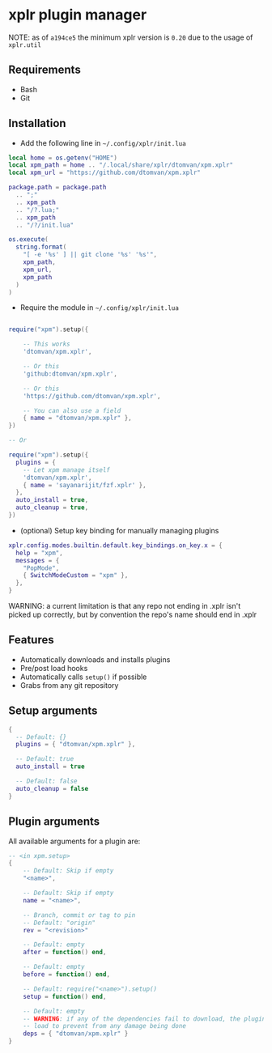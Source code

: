 # xplr plugin manager

NOTE: as of `a194ce5` the minimum xplr version is `0.20` due to the usage of `xplr.util`

## Requirements

- Bash
- Git

## Installation

- Add the following line in `~/.config/xplr/init.lua`

```lua
local home = os.getenv("HOME")
local xpm_path = home .. "/.local/share/xplr/dtomvan/xpm.xplr"
local xpm_url = "https://github.com/dtomvan/xpm.xplr"

package.path = package.path
  .. ";"
  .. xpm_path
  .. "/?.lua;"
  .. xpm_path
  .. "/?/init.lua"

os.execute(
  string.format(
    "[ -e '%s' ] || git clone '%s' '%s'",
    xpm_path,
    xpm_url,
    xpm_path
  )
)
```

- Require the module in `~/.config/xplr/init.lua`

```lua

require("xpm").setup({

    -- This works
    'dtomvan/xpm.xplr',

    -- Or this
    'github:dtomvan/xpm.xplr',

    -- Or this
    'https://github.com/dtomvan/xpm.xplr',

    -- You can also use a field
    { name = "dtomvan/xpm.xplr" },
})

-- Or

require("xpm").setup({
  plugins = {
    -- Let xpm manage itself
    'dtomvan/xpm.xplr',
    { name = 'sayanarijit/fzf.xplr' },
  },
  auto_install = true,
  auto_cleanup = true,
})
```

- (optional) Setup key binding for manually managing plugins

```lua
xplr.config.modes.builtin.default.key_bindings.on_key.x = {
  help = "xpm",
  messages = {
    "PopMode",
    { SwitchModeCustom = "xpm" },
  },
}
```

WARNING: a current limitation is that any repo not ending in .xplr isn't picked
up correctly, but by convention the repo's name should end in .xplr


## Features
- Automatically downloads and installs plugins
- Pre/post load hooks
- Automatically calls `setup()` if possible
- Grabs from any git repository

## Setup arguments

```lua
{
  -- Default: {}
  plugins = { "dtomvan/xpm.xplr" },

  -- Default: true
  auto_install = true

  -- Default: false
  auto_cleanup = false
}
```


## Plugin arguments
All available arguments for a plugin are:
```lua
-- <in xpm.setup>
{
    -- Default: Skip if empty
    "<name>",

    -- Default: Skip if empty
    name = "<name>",

    -- Branch, commit or tag to pin
    -- Default: "origin"
    rev = "<revision>"

    -- Default: empty
    after = function() end,

    -- Default: empty
    before = function() end,

    -- Default: require("<name>").setup()
    setup = function() end,

    -- Default: empty
    -- WARNING: if any of the dependencies fail to download, the plugin won't
    -- load to prevent from any damage being done
    deps = { "dtomvan/xpm.xplr" }
}
```
